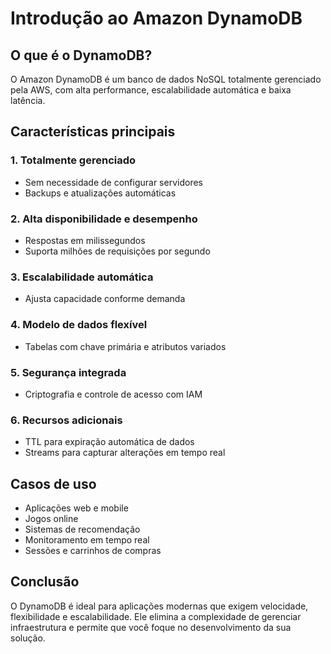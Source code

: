 #  Introdução ao Amazon DynamoDB

##  O que é o DynamoDB?
O Amazon DynamoDB é um banco de dados NoSQL totalmente gerenciado pela AWS, com alta performance, escalabilidade automática e baixa latência.

##  Características principais

### 1. Totalmente gerenciado
- Sem necessidade de configurar servidores
- Backups e atualizações automáticas

### 2. Alta disponibilidade e desempenho
- Respostas em milissegundos
- Suporta milhões de requisições por segundo

### 3. Escalabilidade automática
- Ajusta capacidade conforme demanda

### 4. Modelo de dados flexível
- Tabelas com chave primária e atributos variados

### 5. Segurança integrada
- Criptografia e controle de acesso com IAM

### 6. Recursos adicionais
- TTL para expiração automática de dados
- Streams para capturar alterações em tempo real

##  Casos de uso
- Aplicações web e mobile
- Jogos online
- Sistemas de recomendação
- Monitoramento em tempo real
- Sessões e carrinhos de compras

##  Conclusão
O DynamoDB é ideal para aplicações modernas que exigem velocidade, flexibilidade e escalabilidade. Ele elimina a complexidade de gerenciar infraestrutura e permite que você foque no desenvolvimento da sua solução.
